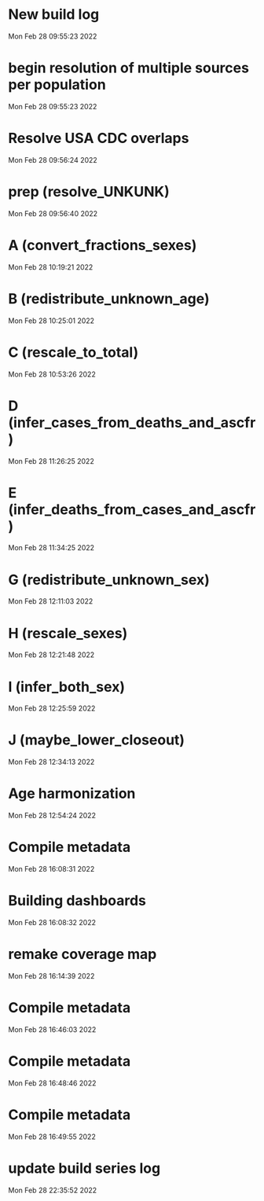 
# New build log 
 Mon Feb 28 09:55:23 2022 


# begin resolution of multiple sources per population 
 Mon Feb 28 09:55:23 2022 


# Resolve USA CDC overlaps 
 Mon Feb 28 09:56:24 2022 


# prep (resolve_UNKUNK) 
 Mon Feb 28 09:56:40 2022 


# A (convert_fractions_sexes) 
 Mon Feb 28 10:19:21 2022 


# B (redistribute_unknown_age) 
 Mon Feb 28 10:25:01 2022 


# C (rescale_to_total) 
 Mon Feb 28 10:53:26 2022 


# D (infer_cases_from_deaths_and_ascfr) 
 Mon Feb 28 11:26:25 2022 


# E (infer_deaths_from_cases_and_ascfr) 
 Mon Feb 28 11:34:25 2022 


# G (redistribute_unknown_sex) 
 Mon Feb 28 12:11:03 2022 


# H (rescale_sexes) 
 Mon Feb 28 12:21:48 2022 


# I (infer_both_sex) 
 Mon Feb 28 12:25:59 2022 


# J (maybe_lower_closeout) 
 Mon Feb 28 12:34:13 2022 


# Age harmonization 
 Mon Feb 28 12:54:24 2022 


# Compile metadata 
 Mon Feb 28 16:08:31 2022 


# Building dashboards 
 Mon Feb 28 16:08:32 2022 


# remake coverage map 
 Mon Feb 28 16:14:39 2022 


# Compile metadata 
 Mon Feb 28 16:46:03 2022 


# Compile metadata 
 Mon Feb 28 16:48:46 2022 


# Compile metadata 
 Mon Feb 28 16:49:55 2022 


# update build series log 
 Mon Feb 28 22:35:52 2022 

